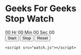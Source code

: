 <!DOCTYPE html>
<html lang="en">
  
<head>
    <meta charset="UTF-8">
    <meta http-equiv="X-UA-Compatible" 
          content="IE=edge">
    <meta name="viewport" 
          content="width=device-width, initial-scale=1.0">
    <title>Design Stopwatch using HTML CSS and JavaScript</title>
    <link rel="stylesheet" href="watch.css">
</head>

<body>
    <div class="container">
        <h1>Geeks For Geeks <br>
            Stop Watch</h1>
        <div id="time">
            <span class="digit" id="hr">00</span>
            <span class="txt">Hr</span>
            <span class="digit" id="min">
                00</span>
            <span class="txt">Min</span>
            <span class="digit" id="sec">
                00</span>
            <span class="txt">Sec</span>
            <span class="digit" id="count">
                00</span>
        </div>
        <div id="buttons">
            <button class="btn" id="start">
                Start</button>
            <button class="btn" id="stop">
                Stop</button>
            <button class="btn" id="reset">
                Reset</button>
        </div>
    </div>

    <script src="watch.js"></script>
</body>
  
</html>
